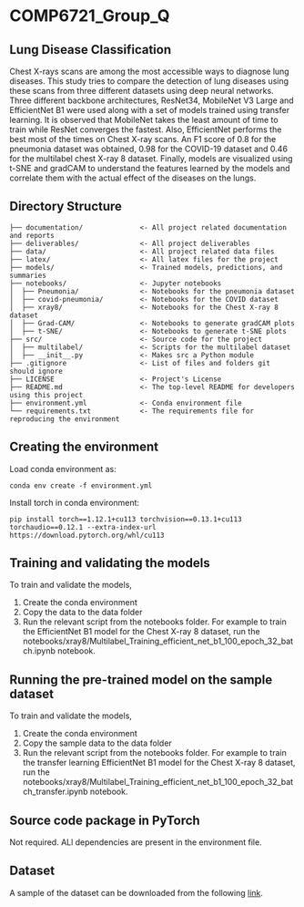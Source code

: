 # COMP6721_Group_Q
## Lung Disease Classification
Chest X-rays scans are among the most accessible ways to diagnose lung diseases. This study tries to compare the detection of lung diseases using these scans from  three different datasets using deep neural networks. Three different backbone architectures, ResNet34, MobileNet V3 Large and EfficientNet B1 were used along with a set of models trained using transfer learning. It is observed that MobileNet takes the least amount of time to train while ResNet converges the fastest. Also, EfficientNet performs the best most of the times on Chest X-ray scans. An F1 score of 0.8 for the pneumonia dataset was obtained, 0.98 for the COVID-19 dataset and 0.46 for the multilabel chest X-ray 8 dataset. Finally, models are visualized using t-SNE and gradCAM to understand the features learned by the models and correlate them with the actual effect of the diseases on the lungs.

## Directory Structure

```
├── documentation/              <- All project related documentation and reports
├── deliverables/               <- All project deliverables
├── data/                       <- All project related data files
├── latex/                      <- All latex files for the project
├── models/                     <- Trained models, predictions, and summaries
├── notebooks/                  <- Jupyter notebooks
│  ├── Pneumonia/               <- Notebooks for the pneumonia dataset
│  ├── covid-pneumonia/         <- Notebooks for the COVID dataset
│  ├── xray8/                   <- Notebooks for the Chest X-ray 8 dataset
│  ├── Grad-CAM/                <- Notebooks to generate gradCAM plots
│  ├── t-SNE/                   <- Notebooks to generate t-SNE plots
├── src/                        <- Source code for the project
│  ├── multilabel/              <- Scripts for the multilabel dataset
│  ├── __init__.py              <- Makes src a Python module
├── .gitignore                  <- List of files and folders git should ignore
├── LICENSE                     <- Project's License
├── README.md                   <- The top-level README for developers using this project
├── environment.yml             <- Conda environment file
└── requirements.txt            <- The requirements file for reproducing the environment
```

## Creating the environment
Load conda environment as:
```
conda env create -f environment.yml
```
Install torch in conda environment:
```
pip install torch==1.12.1+cu113 torchvision==0.13.1+cu113 torchaudio==0.12.1 --extra-index-url https://download.pytorch.org/whl/cu113
```

## Training and validating the models
To train and validate the models, 
1. Create the conda environment
2. Copy the data to the data folder
3. Run the relevant script from the notebooks folder. For example to train the EfficientNet B1 model for the Chest X-ray 8 dataset, run the notebooks/xray8/Multilabel_Training_efficient_net_b1_100_epoch_32_batch.ipynb notebook.

## Running the pre-trained model on the sample dataset
To train and validate the models, 
1. Create the conda environment
2. Copy the sample data to the data folder
3. Run the relevant script from the notebooks folder. For example to train the transfer learning EfficientNet B1 model for the Chest X-ray 8 dataset, run the notebooks/xray8/Multilabel_Training_efficient_net_b1_100_epoch_32_batch_transfer.ipynb notebook.

## Source code package in PyTorch
Not required. ALl dependencies are present in the environment file.

## Dataset
A sample of the dataset can be downloaded from the following [link]().

